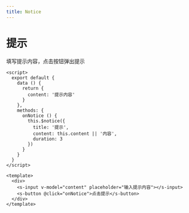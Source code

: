 ```yaml
---
title: Notice
---
```


# 提示

填写提示内容，点击按钮弹出提示

<script>
  export default {
    data () {
      return {
        content: '提示内容'
      }
    },
    methods: {
      onNotice () {
        this.$Notice({
          title: '提示',
          content: this.content || '内容',
          duration: 3
        })
      }
    }
  }
</script>

<template>
  <div>
    <s-input v-model="content" placeholder="输入提示内容"></s-input>
    <s-button @click.native="onNotice">点击提示</s-button>
  </div>
</template>


```vue
<script>
  export default {
    data () {
      return {
        content: '提示内容'
      }
    },
    methods: {
      onNotice () {
        this.$notice({
          title: '提示',
          content: this.content || '内容',
          duration: 3
        })
      }
    }
  }
</script>

<template>
  <div>
    <s-input v-model="content" placeholder="输入提示内容"></s-input>
    <s-button @click="onNotice">点击提示</s-button>
  </div>
</template>
```
